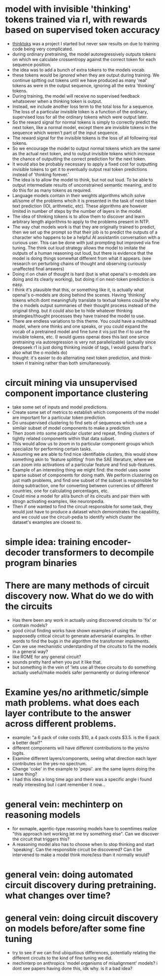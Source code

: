 # model with invisible 'thinking' tokens trained via rl, with rewards based on supervised token accuracy
- [thinktoks](https://githubcom/ekhadley/thinktokens) was a project I started but never saw results on due to training code being very complicated.
- during ordinary pretraining, the model autoregressively outputs tokens on which we calculate crossentropy against the correct token for each sequence position.
- the idea was to add a bunch of extra tokens to the models vocab.
- these tokens would be *ignored* when they are output during training. We continue spitting out tokens until we have produced as many 'real' tokens as were in the output sequence, ignoring all the extra 'thinking' tokens.
- During training, the model will receive no supervised feedback whatsoever when a thinking token is output.
- Instead, we include another loss term to the total loss for a sequence. The loss of a particular invisible token is a function of the ordinary, supervised loss for all the ordinary tokens which were output later.
- So the reward signal for normal tokens is simply to correctly predict the next token, like a normal model, except there are invisible tokens in the sequence which weren't part of the input sequence.
- The reward signal for the invisible tokens is the loss of all following real tokens.
- So we encourage the model to output normal tokens which are the same as the actual next token, and to output invisible tokens which increase the chance of outputting the correct prediction for the next token.
- It would also be probably necessary to apply a fixed cost for outputting invisible tokens to get it to eventually output real token predictions instead of 'thinking forever.'
- The idea is to allow the model to think, but not out loud. To be able to output intermediate results of unconstrained semantic meaning, and to do this for as many tokens as required.
- Language models contain in their weights algorithms whcih solve all/some of the problems whcih it is presented in the task of next token text prediction (IOI, arithmetic, etc). These algorithms are however limited in number of steps by the number of layers in the model.
- The idea of tihnking tokens is to allow them to discover and learn arbitrary length algorithms to apply to the problems present in NTP.
- The way chat models work is that they are originally trained to predict, then we set up the prompt so that their job is to predict the outputs of a character who happens to be a helpful AI assistantin conversation with a curious user. This can be done with just prompting but improved via fine tuning. The think out loud strategy allows the model to imitate the outputs of a human reasoning out loud, but there is evidence that the model is doing things somewhat different from what it appears. (see research on perturbing chains of thought and observing curiously unaffected final answers)
- Doing rl on chain of thought is hard (but is what openai's o-models are doing and its clearly working), but doing rl on next-token prediction is easy.
- I think it's plausible that this, or something like it, is actually what openai's o-models are doing behind the scenes. Having 'thinking' tokens whcih dont meaningfully translate to textual tokens could be why the o models output summaries of their thought process instead of the original tihng. but it could also be to hide whatever thinking strategies/thought processes they have trained the model to use.
- There are endless variations to this theme. You could have a multihead model, where one thinks and one speaks, or you could expand the vocab of a pretrained model and fine tune it vis just the rl to use the invisible tokens, etc. (I would guess openai does this last one since pretraining via autoregression is very not parallelizable) (actually since deepseek r1 is just doing thinking inside of <think> </think> tags, I would guess that's also what the o models do)
- thought: it's easier to do alternating next token prediction, and think-token rl training rather than both simultaneously.

# circuit mining via unsupervised component importance clustering
- take some set of inputs and model predictions.
- Create some set of metrics to establish which components of the model are important for a particular token prediction.
- Do unsupervised clustering to find sets of sequences which use a similair subset of model components to make
a prediction
- Then zoom into some particular cluster and repeat, finding clusters of tightly related components within that data subset.
- This would allow us to zoom in to particular component groups which specialize for performing certain tasks.
- Assuming we are able to find nice identifiable clusters, this would show something akin to 'feature splitting' from
the SAE literature, where we can zoom into activations of a particular feature and find sub-features.
- Example of an interesting thing we might find: the model uses some sparse subset of components for doing math. We
perform clustering on just math problems, and find one subset of the subset is responsible for doing subtraction, one
for converting between currencies of different countries, one for calculating percentages, etc.
- Could mine a model for all/a bunch of its circuits and pair them with strogn activating examples, like neuronpedia.
- Then if one wanted to find the circuit responsible for some task, they would just have to produce a dataset which
demonstrates the capability, and we could use the circuit-pedia to identify which cluster the dataset's examples
are closest to.

# simple idea: training encoder-decoder transformers to decompile program binaries

# There are many methods of circuit discovery now. What do we do with the circuits
- Has there been any work in actually using discovered circuits to 'fix' or contrain models?
- good circut finding works have shown examples of using the supposedly critical circuit to generate adversarial examples. In other words to find the bugs in the algorithm the transformer implements.
- Can we use mechanistic understanding of the circuits to fix the models in a general way?
- like ROME for any general circuit?
- sounds pretty hard when you put it like that.
- but something in the vein of 'lets use all these circuits to do something actually useful/make models safer permanently or during inference'

# Examine yes/no arithmetic/simple math problems. what does each layer contribute to the answer across different problems.
- example: "a 6 pack of coke costs $10, a 4 pack costs $3.5. is the 6 pack a better deal?"
- different components will have different contributions to the yes/no logits.
- Examine different layers/components, seeing what direction each layer contributes on the yes-no spectrum.
- Change 'coke' in the example to 'pepsi'. are the same layers doing the same thing?
- I had this idea a long time ago and there was a specific angle i found really interesting but i cant remember it now...

# general vein: mechinterp on reasoning models
- for exmaple, agentic-type reasoning models have to soemtimes realize "this approach isnt working let me try something else". Can we discover the circuit that triggers this?
- A reasoning model also has to choose when to stop thinking and start 'speaking'. Can the responsible circuit be discovered? Can it be intervened to make a model think more/less than it normally would?

# general vein: doing automated circuit discovery during pretraining. what changes over time?

# general vein: doing circuit discovery on models before/after some fine tuning
- try to see if we can find ubiquitious differences, potentially relating the different circuits to the kind of fine tuning we did.
- mechinterp on anthropics 'model organisms of misalignment' models? i dont see papers having done this, idk why. is it a bad idea?